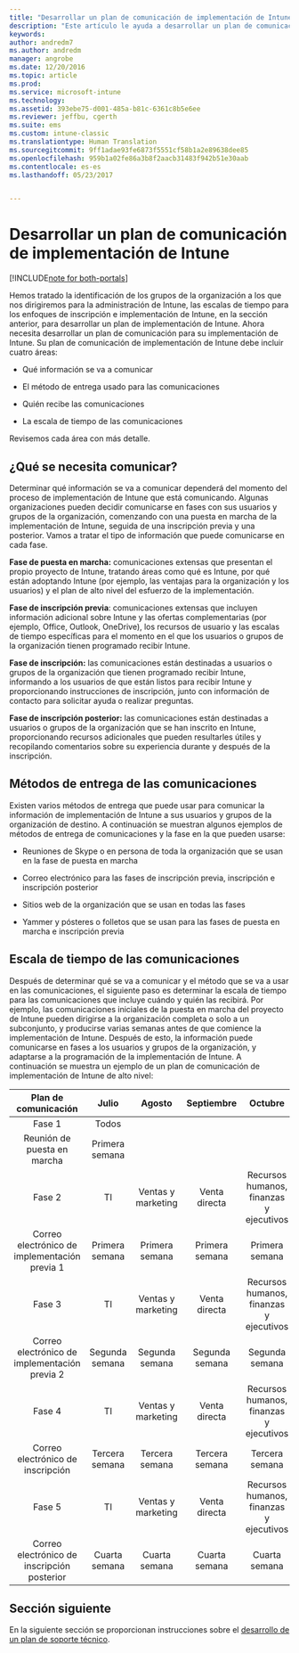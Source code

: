 ```yaml
---
title: "Desarrollar un plan de comunicación de implementación de Intune | Microsoft Docs"
description: "Este artículo le ayuda a desarrollar un plan de comunicación de implementación para una implementación y diseño solo en la nube de Microsoft Intune."
keywords: 
author: andredm7
ms.author: andredm
manager: angrobe
ms.date: 12/20/2016
ms.topic: article
ms.prod: 
ms.service: microsoft-intune
ms.technology: 
ms.assetid: 393ebe75-d001-485a-b81c-6361c8b5e6ee
ms.reviewer: jeffbu, cgerth
ms.suite: ems
ms.custom: intune-classic
ms.translationtype: Human Translation
ms.sourcegitcommit: 9ff1adae93fe6873f5551cf58b1a2e89638dee85
ms.openlocfilehash: 959b1a02fe86a3b8f2aacb31483f942b51e30aab
ms.contentlocale: es-es
ms.lasthandoff: 05/23/2017


---
```


# <a name="develop-an-intune-rollout-communication-plan"></a>Desarrollar un plan de comunicación de implementación de Intune

[!INCLUDE[note for both-portals](../includes/note-for-both-portals.md)]

Hemos tratado la identificación de los grupos de la organización a los que nos dirigiremos para la administración de Intune, las escalas de tiempo para los enfoques de inscripción e implementación de Intune, en la sección anterior, para desarrollar un plan de implementación de Intune. Ahora necesita desarrollar un plan de comunicación para su implementación de Intune. Su plan de comunicación de implementación de Intune debe incluir cuatro áreas:

-   Qué información se va a comunicar

-   El método de entrega usado para las comunicaciones

-   Quién recibe las comunicaciones

-   La escala de tiempo de las comunicaciones

Revisemos cada área con más detalle.

## <a name="what-needs-to-be-communicated"></a>¿Qué se necesita comunicar?

Determinar qué información se va a comunicar dependerá del momento del proceso de implementación de Intune que está comunicando. Algunas organizaciones pueden decidir comunicarse en fases con sus usuarios y grupos de la organización, comenzando con una puesta en marcha de la implementación de Intune, seguida de una inscripción previa y una posterior. Vamos a tratar el tipo de información que puede comunicarse en cada fase.

**Fase de puesta en marcha:** comunicaciones extensas que presentan el propio proyecto de Intune, tratando áreas como qué es Intune, por qué están adoptando Intune (por ejemplo, las ventajas para la organización y los usuarios) y el plan de alto nivel del esfuerzo de la implementación.

**Fase de inscripción previa**: comunicaciones extensas que incluyen información adicional sobre Intune y las ofertas complementarias (por ejemplo, Office, Outlook, OneDrive), los recursos de usuario y las escalas de tiempo específicas para el momento en el que los usuarios o grupos de la organización tienen programado recibir Intune.

**Fase de inscripción:** las comunicaciones están destinadas a usuarios o grupos de la organización que tienen programado recibir Intune, informando a los usuarios de que están listos para recibir Intune y proporcionando instrucciones de inscripción, junto con información de contacto para solicitar ayuda o realizar preguntas.

**Fase de inscripción posterior:** las comunicaciones están destinadas a usuarios o grupos de la organización que se han inscrito en Intune, proporcionando recursos adicionales que pueden resultarles útiles y recopilando comentarios sobre su experiencia durante y después de la inscripción.

## <a name="communication-delivery-methods"></a>Métodos de entrega de las comunicaciones

Existen varios métodos de entrega que puede usar para comunicar la información de implementación de Intune a sus usuarios y grupos de la organización de destino. A continuación se muestran algunos ejemplos de métodos de entrega de comunicaciones y la fase en la que pueden usarse:

-   Reuniones de Skype o en persona de toda la organización que se usan en la fase de puesta en marcha

-   Correo electrónico para las fases de inscripción previa, inscripción e inscripción posterior

-   Sitios web de la organización que se usan en todas las fases

-   Yammer y pósteres o folletos que se usan para las fases de puesta en marcha e inscripción previa

## <a name="communications-timeline"></a>Escala de tiempo de las comunicaciones

Después de determinar qué se va a comunicar y el método que se va a usar en las comunicaciones, el siguiente paso es determinar la escala de tiempo para las comunicaciones que incluye cuándo y quién las recibirá. Por ejemplo, las comunicaciones iniciales de la puesta en marcha del proyecto de Intune pueden dirigirse a la organización completa o solo a un subconjunto, y producirse varias semanas antes de que comience la implementación de Intune. Después de esto, la información puede comunicarse en fases a los usuarios y grupos de la organización, y adaptarse a la programación de la implementación de Intune. A continuación se muestra un ejemplo de un plan de comunicación de implementación de Intune de alto nivel:

  | **Plan de comunicación** | **Julio** | **Agosto** | **Septiembre** | **Octubre** |
|:---:|:---:|:---:|:---:|:---:|
| Fase 1  | Todos |  |  |  |                                                         
| Reunión de puesta en marcha | Primera semana |  |  |  |                                                         
| Fase 2 | TI | Ventas y marketing | Venta directa | Recursos humanos, finanzas y ejecutivos |
| Correo electrónico de implementación previa 1 | Primera semana | Primera semana | Primera semana | Primera semana |
| Fase 3 | TI | Ventas y marketing | Venta directa | Recursos humanos, finanzas y ejecutivos |
| Correo electrónico de implementación previa 2 | Segunda semana | Segunda semana | Segunda semana | Segunda semana |
| Fase 4 | TI | Ventas y marketing | Venta directa | Recursos humanos, finanzas y ejecutivos |
| Correo electrónico de inscripción | Tercera semana | Tercera semana | Tercera semana | Tercera semana |
| Fase 5 | TI | Ventas y marketing | Venta directa | Recursos humanos, finanzas y ejecutivos |
| Correo electrónico de inscripción posterior | Cuarta semana | Cuarta semana | Cuarta semana | Cuarta semana |

## <a name="next-section"></a>Sección siguiente

En la siguiente sección se proporcionan instrucciones sobre el [desarrollo de un plan de soporte técnico](section-6-develop-a-support-plan.md).


